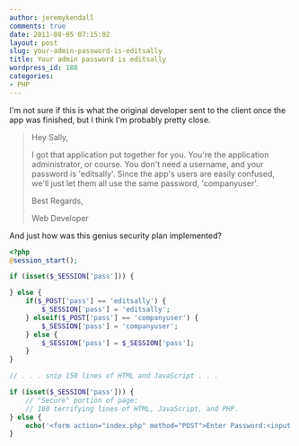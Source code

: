```yaml
---
author: jeremykendall
comments: true
date: 2011-08-05 07:15:02
layout: post
slug: your-admin-password-is-editsally
title: Your admin password is editsally
wordpress_id: 188
categories:
- PHP
---
```


I'm not sure if this is what the original developer sent to the client once the app was finished, but I think I'm probably pretty close.

> Hey Sally,
>
> I got that application put together for you.  You're the application administrator, or course.  You don't need a username, and your password is 'editsally'.  Since the app's users are easily confused, we'll just let them all use the same password, 'companyuser'.
> 
> Best Regards,
> 
> Web Developer

And just how was this genius security plan implemented?

```php
<?php 
@session_start();

if (isset($_SESSION['pass'])) {

} else {
    if($_POST['pass'] == 'editsally') {
        $_SESSION['pass'] = 'editsally';
    } elseif($_POST['pass'] == 'companyuser') {
        $_SESSION['pass'] = 'companyuser';
    } else {
        $_SESSION['pass'] = $_SESSION['pass'];
    }
}

// . . . snip 150 lines of HTML and JavaScript . . .

if (isset($_SESSION['pass'])) {
    // "Secure" portion of page:
    // 160 terrifying lines of HTML, JavaScript, and PHP.
} else {
    echo('<form action="index.php" method="POST">Enter Password:<input type="password" name="pass"><input type="submit" value="Login"></form>');
}
``` 
